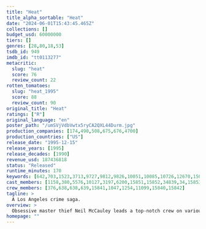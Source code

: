 ```yaml
---
title: "Heat"
title_alpha_sortable: "Heat"
date: "2024-06-01T15:43:45.465Z"
collections: []
budget_usd: 60000000
tiers: []
genres: [28,80,18,53]
tsdb_id: 949
imdb_id: "tt0113277"
metacritic:
  slug: "heat"
  score: 76
  review_count: 22
rotten_tomatoes:
  slug: "heat_1995"
  score: 88
  review_count: 90
original_title: "Heat"
ratings: ["R"]
original_language: "en"
poster_path: "/umSVjVdbVwtx5ryCA2QXL44Durm.jpg"
production_companies: [174,490,508,675,676,4700]
production_countries: ["US"]
release_date: "1995-12-15"
release_years: [1995]
release_decades: [1990]
revenue_usd: 187436818
status: "Released"
runtime_minutes: 170
keywords: [642,703,1523,3713,9727,9812,9826,10051,10085,10726,12670,15076,15363,18023,34117,156121,159434,167104,192261,207268,214983]
cast_members: [1158,380,5576,10127,3197,6200,15851,15852,34839,34,15853,15854,524,11160,886,5587,352,12799,3982,37252]
crew_members: [376,638,638,639,15841,1047,1254,11099,15840,15842]
tagline: >
  A Los Angeles crime saga.
overview: >
  Obsessive master thief Neil McCauley leads a top-notch crew on various daring heists throughout Los Angeles while determined detective Vincent Hanna pursues him without rest. Each man recognizes and respects the ability and the dedication of the other even though they are aware their cat-and-mouse game may end in violence.
homepage: ""
---
```

